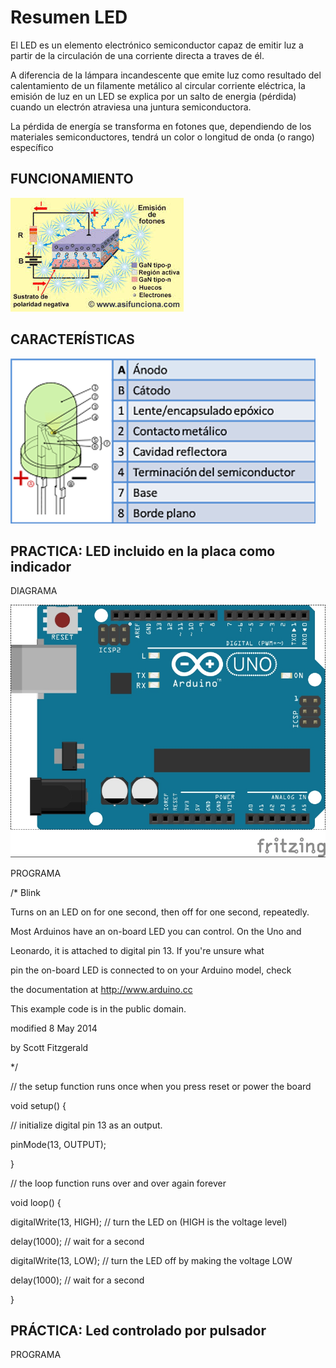 # Resumen LED

El LED es un elemento electrónico semiconductor capaz de emitir luz a partir de la circulación de una corriente directa a traves de él.

A diferencia de la lámpara incandescente que emite luz como resultado del calentamiento de un filamente metálico al circular corriente eléctrica,
la emisión de luz en un LED se explica por un salto de energia (pérdida) cuando un electrón atraviesa una juntura semiconductora.

La pérdida de energía se transforma en fotones que, dependiendo de los materiales semiconductores, tendrá un color o longitud de onda (o rango) específico

## FUNCIONAMIENTO

![JUNTURA](./LED_ESTRUCTURA.jpg)

## CARACTERÍSTICAS

![PARTES](./LED_PARTES.png)

## PRACTICA: LED incluido en la placa como indicador

DIAGRAMA

![DIAGRAMA](./LED_PIN13_bb.jpg)

PROGRAMA

/*
  Blink
  
  Turns on an LED on for one second, then off for one second, repeatedly.

  Most Arduinos have an on-board LED you can control. On the Uno and
  
  Leonardo, it is attached to digital pin 13. If you're unsure what
  
  pin the on-board LED is connected to on your Arduino model, check
  
  the documentation at http://www.arduino.cc

  This example code is in the public domain.

  modified 8 May 2014
  
  by Scott Fitzgerald
  
 */


// the setup function runs once when you press reset or power the board

void setup() {

  // initialize digital pin 13 as an output.
  
  pinMode(13, OUTPUT);
  
}

// the loop function runs over and over again forever

void loop() {

  digitalWrite(13, HIGH);   // turn the LED on (HIGH is the voltage level)
  
  delay(1000);              // wait for a second
  
  digitalWrite(13, LOW);    // turn the LED off by making the voltage LOW
  
  delay(1000);              // wait for a second
  
}

## PRÁCTICA: Led controlado por pulsador

PROGRAMA

